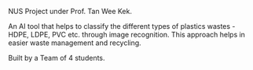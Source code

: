NUS Project under Prof. Tan Wee Kek.

An AI tool that helps to classify the different types of plastics wastes - HDPE, LDPE, PVC etc. through image recognition. 
This approach helps in easier waste management and recycling.

Built by a Team of 4 students.
